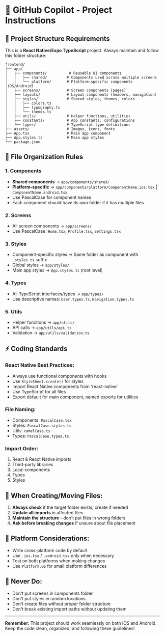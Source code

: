 # 🤖 GitHub Copilot - Project Instructions

## 📁 **Project Structure Requirements**

This is a **React Native/Expo TypeScript** project. Always maintain and follow this folder structure:

```
frontend/
├── app/
│   ├── components/          # Reusable UI components
│   │   ├── shared/         # Components used across multiple screens
│   │   └── platform/       # Platform-specific components (iOS/Android)
│   ├── screens/            # Screen components (pages)
│   ├── layouts/            # Layout components (headers, navigation)
│   ├── styles/             # Shared styles, themes, colors
│   │   ├── colors.ts
│   │   ├── typography.ts
│   │   └── themes.ts
│   ├── utils/              # Helper functions, utilities
│   ├── constants/          # App constants, configurations
│   └── types/              # TypeScript type definitions
├── assets/                 # Images, icons, fonts
├── App.tsx                 # Main app component
├── App.styles.ts           # Main app styles
└── package.json
```

## 🎯 **File Organization Rules**

### **1. Components**

- **Shared components** → `app/components/shared/`
- **Platform-specific** → `app/components/platform/ComponentName.ios.tsx` | `ComponentName.android.tsx`
- Use PascalCase for component names
- Each component should have its own folder if it has multiple files

### **2. Screens**

- All screen components → `app/screens/`
- Use PascalCase: `Home.tsx`, `Profile.tsx`, `Settings.tsx`

### **3. Styles**

- Component-specific styles → Same folder as component with `.styles.ts` suffix
- Global styles → `app/styles/`
- Main app styles → `App.styles.ts` (root level)

### **4. Types**

- All TypeScript interfaces/types → `app/types/`
- Use descriptive names: `User.types.ts`, `Navigation.types.ts`

### **5. Utils**

- Helper functions → `app/utils/`
- API calls → `app/utils/api.ts`
- Validation → `app/utils/validation.ts`

## ⚡ **Coding Standards**

### **React Native Best Practices:**

- Always use functional components with hooks
- Use `StyleSheet.create()` for styles
- Import React Native components from 'react-native'
- Use TypeScript for all files
- Export default for main component, named exports for utilities

### **File Naming:**

- Components: `PascalCase.tsx`
- Styles: `PascalCase.styles.ts`
- Utils: `camelCase.ts`
- Types: `PascalCase.types.ts`

### **Import Order:**

1. React & React Native imports
2. Third-party libraries
3. Local components
4. Types
5. Styles

## 🔧 **When Creating/Moving Files:**

1. **Always check** if the target folder exists, create if needed
2. **Update all imports** in affected files
3. **Maintain the structure** - don't put files in wrong folders
4. **Ask before breaking changes** if unsure about file placement

## 📱 **Platform Considerations:**

- Write cross-platform code by default
- Use `.ios.tsx` / `.android.tsx` only when necessary
- Test on both platforms when making changes
- Use `Platform.OS` for small platform differences

## 🚨 **Never Do:**

- Don't put screens in components folder
- Don't put styles in random locations
- Don't create files without proper folder structure
- Don't break existing import paths without updating them

---

**Remember:** This project should work seamlessly on both iOS and Android. Keep the code clean, organized, and following these guidelines!

